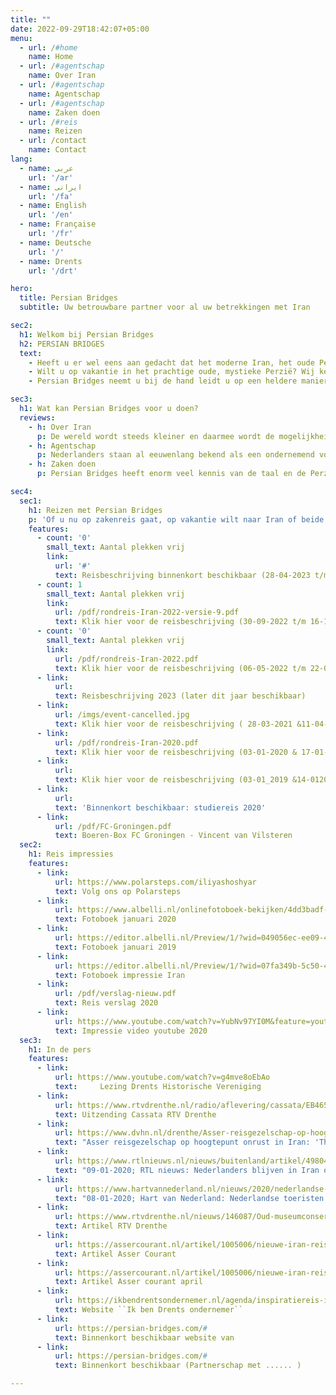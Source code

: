 ```yaml
---
title: ""
date: 2022-09-29T18:42:07+05:00
menu:
  - url: /#home
    name: Home
  - url: /#agentschap
    name: Over Iran
  - url: /#agentschap
    name: Agentschap
  - url: /#agentschap
    name: Zaken doen
  - url: /#reis
    name: Reizen
  - url: /contact
    name: Contact
lang:
  - name: عربى
    url: '/ar'
  - name: ایرانی
    url: '/fa'
  - name: English
    url: '/en'
  - name: Française
    url: '/fr'
  - name: Deutsche
    url: '/'
  - name: Drents
    url: '/drt'

hero:
  title: Persian Bridges
  subtitle: Uw betrouwbare partner voor al uw betrekkingen met Iran

sec2:
  h1: Welkom bij Persian Bridges
  h2: PERSIAN BRIDGES
  text: 
    - Heeft u er wel eens aan gedacht dat het moderne Iran, het oude Perzië, veel meer is dan u misschien dacht? Uw vakantie vieren of zaken doen met Iraanse bedrijven is mogelijk en niet moeilijk.
    - Wilt u op vakantie in het prachtige oude, mystieke Perzië? Wij kennen de meest prachtige plekken en helpen u graag met het kiezen van de beste, mooiste accommodaties.
    - Persian Bridges neemt u bij de hand leidt u op een heldere manier door het prachtige Iran.  Wij ontzorgen u bij het regelen van contacten en de details.

sec3:
  h1: Wat kan Persian Bridges voor u doen?
  reviews:
    - h: Over Iran
      p: De wereld wordt steeds kleiner en daarmee wordt de mogelijkheid om zaken te doen of op vakantie te gaan naar relatief onbekende landen steeds groter. Het moderne Iran is dan ook dichterbij dan u denkt! Ontdek wat het land u te bieden heeft. Persian Bridges helpt u graag als het gaat om zakelijke betrekkingen of een vakantie. <br><br> De naam Perzië verwijst naar het Griekse woord Persis, afgeleid van Pars, het deel van het land waar 2500 jaar geleden de oude koningen van Iran vandaan kwamen.
    - h: Agentschap
      p: Nederlanders staan al eeuwenlang bekend als een ondernemend volk. Dat doen ze binnen Europa maar ook buiten de landsgrenzen zijn ondernemende Nederlanders te vinden. Iran is een betrouwbare zakenpartner waarmee het goed zaken doen is. Persian Bridges kan hierin veel voor u betekenen. Wij kunnen u helpen met de juiste contacten en adviseren u graag over de (zakelijke) gewoontes in Iran. Onze kennis van de taal en over het land is daarbij van onschatbare meerwaarde.
    - h: Zaken doen
      p: Persian Bridges heeft enorm veel kennis van de taal en de Perzische gewoontes. U kunt ons inzetten als tolk en ook het vertalen van teksten is geen enkel probleem, bijvoorbeeld van folders en brochures.

sec4:
  sec1:
    h1: Reizen met Persian Bridges
    p: 'Of u nu op zakenreis gaat, op vakantie wilt naar Iran of beide wilt combineren: Persian Bridges regelt het voor u tot in de details. Zodat u zich kunt focussen op waarvoor u naar Iran gekomen bent. Uw vakantie of zakenreis in Iran wordt zo een onvergetelijke ervaring.<br><br>EEN GOEDE KENNIS EN VOORBEREIDING<br><br>Investeren en zaken doen vergt een goede voorbereiding en kennis van de gewoontes. Met deze juiste voorbereiding en gedegen kennis kunt u op een betrouwbare manier zaken doen. Persian Bridges helpt u graag!'
    features:
      - count: '0'
        small_text: Aantal plekken vrij
        link:
          url: '#'
          text: Reisbeschrijving binnenkort beschikbaar (28-04-2023 t/m 14-05-2023)
      - count: 1
        small_text: Aantal plekken vrij
        link:
          url: /pdf/rondreis-Iran-2022-versie-9.pdf
          text: Klik hier voor de reisbeschrijving (30-09-2022 t/m 16-10-2022)
      - count: '0'
        small_text: Aantal plekken vrij
        link:
          url: /pdf/rondreis-Iran-2022.pdf
          text: Klik hier voor de reisbeschrijving (06-05-2022 t/m 22-05-2022)
      - link:
          url: 
          text: Reisbeschrijving 2023 (later dit jaar beschikbaar)
      - link:
          url: /imgs/event-cancelled.jpg
          text: Klik hier voor de reisbeschrijving ( 28-03-2021 &11-04-2021)
      - link:
          url: /pdf/rondreis-Iran-2020.pdf
          text: Klik hier voor de reisbeschrijving (03-01-2020 & 17-01-2020)
      - link:
          url: 
          text: Klik hier voor de reisbeschrijving (03-01_2019 &14-012019)
      - link:
          url: 
          text: 'Binnenkort beschikbaar: studiereis 2020'
      - link:
          url: /pdf/FC-Groningen.pdf
          text: Boeren-Box FC Groningen - Vincent van Vilsteren
  sec2:
    h1: Reis impressies
    features:
      - link:
          url: https://www.polarsteps.com/iliyashoshyar
          text: Volg ons op Polarsteps
      - link:
          url: https://www.albelli.nl/onlinefotoboek-bekijken/4dd3badf-8a1d-4a87-99f5-d70147a26f7b?utm_campaign=SWA_widget
          text: Fotoboek januari 2020
      - link:
          url: https://editor.albelli.nl/Preview/1/?wid=049056ec-ee09-47b6-82cf-eee5c1305a79&showmenubar=true&showbuttonbuy=false&showbuttonshare=false&showcreatenew=true&showlogo=false&locale=nl&vendor=1200&popup=true#page/1
          text: Fotoboek januari 2019
      - link:
          url: https://editor.albelli.nl/Preview/1/?wid=07fa349b-5c50-4c82-94c4-75c1092c49fe&showmenubar=true&showbuttonbuy=false&showbuttonshare=false&showcreatenew=true&showlogo=false&locale=nl&vendor=1200&popup=true
          text: Fotoboek impressie Iran
      - link:
          url: /pdf/verslag-nieuw.pdf
          text: Reis verslag 2020
      - link:
          url: https://www.youtube.com/watch?v=YubNv97YI0M&feature=youtu.be&fbclid=IwAR23UtHlNVLmzcJb-ED3P3WWb1Mp6CPX7NkmG8vvD1uOH2TMksau5Vmtx4U
          text: Impressie video youtube 2020 
  sec3:
    h1: In de pers
    features:
      - link:
          url: https://www.youtube.com/watch?v=g4mve8oEbAo  
          text:     Lezing Drents Historische Vereniging
      - link:
          url: https://www.rtvdrenthe.nl/radio/aflevering/cassata/EB465403AD9B48FAC12587C200351A0D#
          text: Uitzending Cassata RTV Drenthe
      - link:
          url: https://www.dvhn.nl/drenthe/Asser-reisgezelschap-op-hoogtepunt-onrust-in-Iran-Thuisfront-smeekte-ons-om-terug-te-komen-25257214.html
          text: "Asser reisgezelschap op hoogtepunt onrust in Iran: 'Thuisfront smeekte ons om terug te komen'"
      - link:
          url: https://www.rtlnieuws.nl/nieuws/buitenland/artikel/4980486/nederlandse-reizigers-iran-niet-naar-huis
          text: "09-01-2020; RTL nieuws: Nederlanders blijven in Iran ondanks aangepast reisadvies: 'Voelen ons niet onveilig'"
      - link:
          url: https://www.hartvannederland.nl/nieuws/2020/nederlandse-toeristen-iran-blijven/
          text: "08-01-2020; Hart van Nederland: Nederlandse toeristen in Iran laten zich niet afschrikken door reisadvies"
      - link:
          url: https://www.rtvdrenthe.nl/nieuws/146087/Oud-museumconservator-als-reisleider-naar-Iran-Kers-op-de-taart
          text: Artikel RTV Drenthe
      - link:
          url: https://assercourant.nl/artikel/1005006/nieuwe-iran-reis-langs-de-culturele-hoogtepunten-van-het-land.html
          text: Artikel Asser Courant
      - link:
          url: https://assercourant.nl/artikel/1005006/nieuwe-iran-reis-langs-de-culturele-hoogtepunten-van-het-land.html
          text: Artikel Asser courant april
      - link:
          url: https://ikbendrentsondernemer.nl/agenda/inspiratiereis-iran/
          text: Website ``Ik ben Drents ondernemer``
      - link:
          url: https://persian-bridges.com/#
          text: Binnenkort beschikbaar website van
      - link:
          url: https://persian-bridges.com/#
          text: Binnenkort beschikbaar (Partnerschap met ...... ) 

---
```

